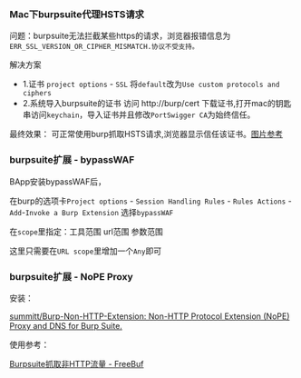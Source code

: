 ### Mac下burpsuite代理HSTS请求

问题：burpsuite无法拦截某些https的请求，浏览器报错信息为 `ERR_SSL_VERSION_OR_CIPHER_MISMATCH.协议不受支持。`

解决方案
* 1.证书 `project options` - `SSL` 将`default`改为`Use custom protocols and ciphers`
* 2.系统导入burpsuite的证书 访问 http://burp/cert 下载证书,打开mac的钥匙串访问`keychain`，导入证书并且修改`PortSwigger CA`为始终信任。

最终效果：
可正常使用burp抓取HSTS请求,浏览器显示信任该证书。[图片参考](http://xdxd.love/2017/03/15/mac%E4%B8%8A%E5%AE%89%E8%A3%85burpsuite%E8%AF%81%E4%B9%A6/)

### burpsuite扩展 - bypassWAF

BApp安装bypassWAF后，

在burp的选项卡`Project options` - `Session Handling Rules` - `Rules Actions` - `Add`-`Invoke a Burp Extension` 选择`bypassWAF`

在`scope`里指定：工具范围 url范围 参数范围

这里只需要在`URL scope`里增加一个`Any`即可

### burpsuite扩展 - NoPE Proxy

安装：

[summitt/Burp-Non-HTTP-Extension: Non-HTTP Protocol Extension (NoPE) Proxy and DNS for Burp Suite.](https://github.com/summitt/Burp-Non-HTTP-Extension)

使用参考：

[Burpsuite抓取非HTTP流量 - FreeBuf](https://www.freebuf.com/articles/network/158589.html)

